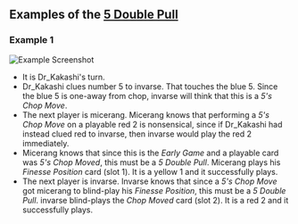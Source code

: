 ## Examples of the [5 Double Pull](../Reference.md#the-5-double-pull-or-the-double-5-pull)

### Example 1

![Example Screenshot](https://raw.githubusercontent.com/Zamiell/hanabi-conventions/master/img/examples/5_double_pull.png)

- It is Dr_Kakashi's turn.
- Dr_Kakashi clues number 5 to invarse. That touches the blue 5. Since the blue 5 is one-away from chop, invarse will think that this is a *5's Chop Move*.
- The next player is micerang. Micerang knows that performing a *5's Chop Move* on a playable red 2 is nonsensical, since if Dr_Kakashi had instead clued red to invarse, then invarse would play the red 2 immediately.
- Micerang knows that since this is the *Early Game* and a playable card was *5's Chop Moved*, this must be a *5 Double Pull*. Micerang plays his *Finesse Position* card (slot 1). It is a yellow 1 and it successfully plays.
- The next player is invarse. Invarse knows that since a *5's Chop Move* got micerang to blind-play his *Finesse Position*, this must be a *5 Double Pull*. invarse blind-plays the *Chop Moved* card (slot 2). It is a red 2 and it successfully plays.
